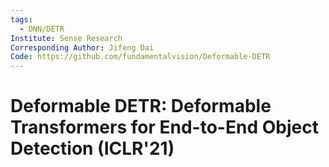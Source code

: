 ```yaml
---
tags:
  - DNN/DETR
Institute: Sense Research
Corresponding Author: Jifeng Dai
Code: https://github.com/fundamentalvision/Deformable-DETR
---
```

# Deformable DETR: Deformable Transformers for End-to-End Object Detection (ICLR'21)

